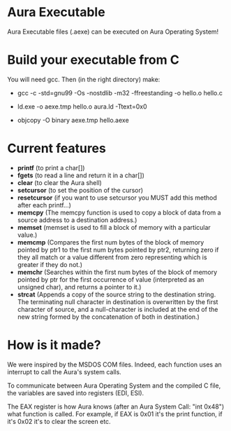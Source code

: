 # Aura Executable
Aura Executable files (.aexe) can be executed on Aura Operating System!

# Build your executable from C
You will need gcc. Then (in the right directory) make:

- gcc -c -std=gnu99 -Os -nostdlib -m32 -ffreestanding -o hello.o hello.c

- ld.exe -o aexe.tmp hello.o aura.ld -Ttext=0x0

- objcopy -O binary aexe.tmp hello.aexe

# Current features
- <b>printf</b> (to print a char[])
- <b>fgets</b> (to read a line and return it in a char[])
- <b>clear</b> (to clear the Aura shell)
- <b>setcursor</b> (to set the position of the cursor)
- <b>resetcursor</b> (if you want to use setcursor you MUST add this method after each printf...)
- <b>memcpy</b> (The memcpy function is used to copy a block of data from a source address to a destination address.)
- <b>memset</b> (memset is used to fill a block of memory with a particular value.)
- <b>memcmp</b> (Compares the first num bytes of the block of memory pointed by ptr1 to the first num bytes pointed by ptr2, returning zero if they all match or a value different from zero representing which is greater if they do not.)
- <b>memchr</b> (Searches within the first num bytes of the block of memory pointed by ptr for the first occurrence of value (interpreted as an unsigned char), and returns a pointer to it.)
- <b>strcat</b> (Appends a copy of the source string to the destination string. The terminating null character in destination is overwritten by the first character of source, and a null-character is included at the end of the new string formed by the concatenation of both in destination.)

# How is it made?
We were inspired by the MSDOS COM files. Indeed, each function uses an interrupt to call the Aura's system calls. 

To communicate between Aura Operating System and the compiled C file, the variables are saved into registers (EDI, ESI). 

The EAX register is how Aura knows (after an Aura System Call: "int 0x48") what function is called. For example, if EAX is 0x01 it's the print function, if it's 0x02 it's to clear the screen etc.
